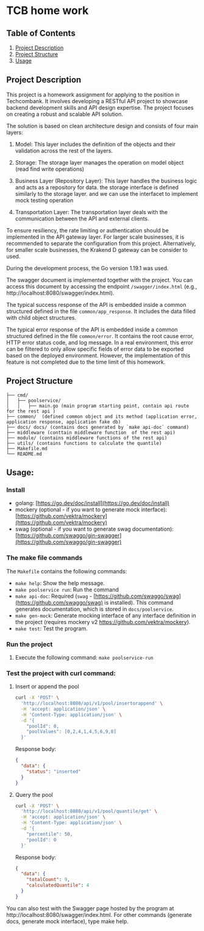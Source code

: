 # TCB home work 

## Table of Contents

1. [Project Description](#project-description)
1. [Project Structure](#project-structure)
3. [Usage](#usage)
## Project Description

This project is a homework assignment for applying to the position in Techcombank. It involves developing a RESTful API project to showcase backend development skills and API design expertise. The project focuses on creating a robust and scalable API solution. 

The solution is based on clean architecture design and consists of four main layers:

1. Model: This layer includes the definition of the objects and their validation across the rest of the layers.
2. Storage: The storage layer manages the operation on model object (read find write operations)

3. Business Layer (Repository Layer): This layer handles the business logic and acts as a repository for data. the storage interface is defined similarly to the storage layer. and we can use the interfacet to implement mock testing operation 
4. Transportation Layer: The transportation layer deals with the communication between the API and external clients.

To ensure resiliency, the rate limiting or authentication should be implemented in the API gateway layer. For larger scale businesses, it is recommended to separate the configuration from this project. Alternatively, for smaller scale businesses, the Krakend D gateway can be consider to used.

During the development process, the Go version 1.19.1 was used.

The swagger document is implemented together with the project. You can access this document by accessing the endpoint `/swagger/index.html` (e.g., http://localhost:8080/swagger/index.html).

The typical success response of the API is embedded inside a common structured defined in the file `common/app_response`. It includes the data filled with child object structures.

The typical error response of the API is embedded inside a common structured defined in the file `common/error`. It contains the root cause error, HTTP error status code, and log message. In a real environment, this error can be filtered to only allow specific fields of error data to be exported based on the deployed environment. However, the implementation of this feature is not completed due to the time limit of this homework.


## Project Structure

```
├── cmd/
│   ├── poolservice/
│   │   ├── main.go (main program starting point, contain api route for the rest api )
├── common/  (defined common object and its method (application error, application response, application fake db)
├── docs/ docs/ (contains docs generated by `make api-doc` command)
├── middleware (conttain middleware function  of the rest api)
├── module/ (contains middleware functions of the rest api)
├── utils/ (contains functions to calculate the quantile)
├── Makefile.md
└── README.md
```
## Usage:

### Install
- golang: [https://go.dev/doc/install](https://go.dev/doc/install)
- mockery (optional - if you want to generate mock interface): [https://github.com/vektra/mockery](https://github.com/vektra/mockery)
- swag (optional - if you want to generate swag documentation): [https://github.com/swaggo/gin-swagger](https://github.com/swaggo/gin-swagger)

### The make file commands

The `Makefile` contains the following commands:

- `make help`: Show the help message.
- `make poolservice run`: Run the command 
- `make api-doc`: Required (`swag` - [https://github.com/swaggo/swag](https://github.com/swaggo/swag) is installed). This command generates documentation, which is stored in `docs/poolservice`.
- `make gen-mock`: Generate mocking interface of any interface definition in the project (requires mockery v2 https://github.com/vektra/mockery).
- `make test`: Test the program.
### Run the project
1. Execute the following command: `make poolservice-run`


### Test the project with curl command:
1. Insert or append the pool
    ```bash
    curl -X 'POST' \
      'http://localhost:8080/api/v1/pool/insertorappend' \
      -H 'accept: application/json' \
      -H 'Content-Type: application/json' \
      -d '{
        "poolId": 0,
        "poolValues": [0,2,4,1,4,5,6,9,8]
      }'
    ```
    Response body:
    ```json
    {
      "data": {
        "status": "inserted"
      }
    }
    ```

2. Query the pool
    ```bash
    curl -X 'POST' \
      'http://localhost:8080/api/v1/pool/quantile/get' \
      -H 'accept: application/json' \
      -H 'Content-Type: application/json' \
      -d '{
        "percentile": 50,
        "poolId": 0
      }'
    ```
    Response body:
    ```json
    {
      "data": {
        "totalCount": 9,
        "calculatedQuantile": 4
      }
    }
    ```
You can also test with the Swagger page hosted by the program at http://localhost:8080/swagger/index.html. For other commands (generate docs, generate mock interface), type make help.  